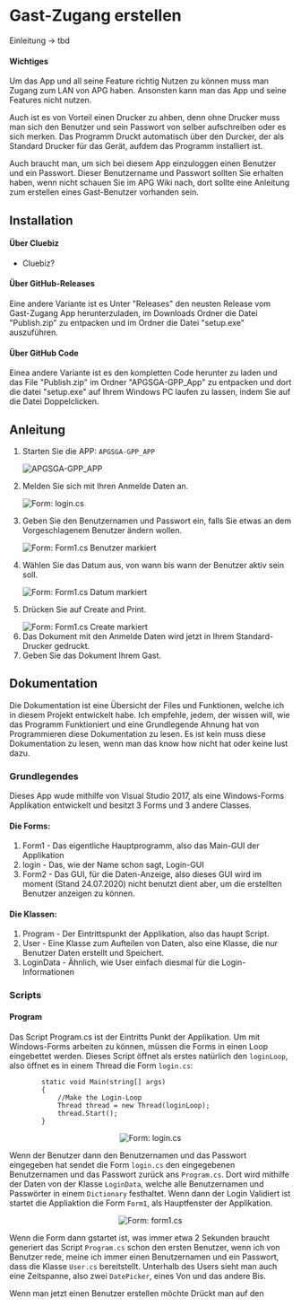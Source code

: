 <h1>Gast-Zugang erstellen</h1>

<p>Einleitung -> tbd</p>

<h4>Wichtiges</h4>

<p>Um das App und all seine Feature richtig Nutzen zu können muss man Zugang zum LAN von APG haben.
Ansonsten kann man das App und seine Features nicht nutzen. </p>

<p>Auch ist es von Vorteil einen Drucker zu ahben,
denn ohne Drucker muss man sich den Benutzer und sein Passwort von selber aufschreiben oder es sich merken.
Das Programm Druckt automatisch über den Durcker, der als Standard Drucker für das Gerät, aufdem das Programm installiert ist.</p>

<p>Auch braucht man, um sich bei diesem App einzuloggen einen Benutzer und ein Passwort.
Dieser Benutzername und Passwort sollten Sie erhalten haben, wenn nicht schauen Sie im 
APG Wiki nach, dort sollte eine Anleitung zum erstellen eines Gast-Benutzer vorhanden sein.</p>

<h2>Installation</h2>

<h4>Über Cluebiz</h4>

<ul>
<li>Cluebiz?</li>
</ul>

<h4>Über GitHub-Releases</h4>

<p>Eine andere Variante ist es Unter "Releases" den neusten Release vom Gast-Zugang App herunterzuladen,
 im Downloads Ordner die Datei "Publish.zip" zu entpacken und im Ordner die Datei "setup.exe" auszuführen.</p>

<h4>Über GitHub Code</h4>

<p>Einea andere Variante ist es den kompletten Code herunter zu laden und das File "Publish.zip"
 im Ordner "APGSGA-GPP_App" zu entpacken und dort die datei "setup.exe" auf Ihrem Windows PC
 laufen zu lassen, indem Sie auf die Datei Doppelclicken.</p>

<h2>Anleitung</h2>
<ol>

<li>

Starten Sie die APP: <code>APGSGA-GPP_APP</code>

<div style="text-align:left"><img src="APGSGA_APP.jpg" alt="APGSGA-GPP_APP"/></div>

</li>

<li>

Melden Sie sich mit Ihren Anmelde Daten an.

<div style="text-align:left"><img src="login.png" alt="Form: login.cs"/></div>

</li>

<li>

Geben Sie den Benutzernamen und Passwort ein, falls Sie etwas an dem Vorgeschlagenem Benutzer ändern wollen.

<div style="text-align:left"><img src="form1_Benutzer.png" alt="Form: Form1.cs Benutzer markiert"/></div>

</li>

<li>

Wählen Sie das Datum aus, von wann bis wann der Benutzer aktiv sein soll.

<div style="text-align:left"><img src="form1_Date.png" alt="Form: Form1.cs Datum markiert"/></div>

</li>

<li>

Drücken Sie auf Create and Print.

<div style="text-align:left"><img src="form1_Create.png" alt="Form: Form1.cs Create markiert"/></div>

</li>

<li>Das Dokument mit den Anmelde Daten wird jetzt in Ihrem Standard-Drucker gedruckt.</li>

<li>Geben Sie das Dokument Ihrem Gast.</li>

</ol>

<h2>Dokumentation</h2>

<p>Die Dokumentation ist eine Übersicht der Files und Funktionen, welche ich in diesem Projekt entwickelt habe.
 Ich empfehle, jedem, der wissen will, wie das Programm Funktioniert und eine Grundlegende Ahnung hat von Programmieren
 diese Dokumentation zu lesen. Es ist kein muss diese Dokumentation zu lesen, wenn man das know how nicht hat oder keine lust dazu.</p>

<h3>Grundlegendes</h3>

<p>Dieses App wude mithilfe von Visual Studio 2017, als eine Windows-Forms Applikation entwickelt und besitzt 3 Forms und 3 andere Classes.</p>

<h4>Die Forms:</h4>

<ol>
<li>Form1 - Das eigentliche Hauptprogramm, also das Main-GUI der Applikation</li>

<li>login - Das, wie der Name schon sagt, Login-GUI</li>

<li>Form2 - Das GUI, für die Daten-Anzeige, also dieses GUI wird im moment (Stand 24.07.2020) nicht benutzt dient aber, um die erstellten Benutzer anzeigen zu können.</li>
</ol>

<h4>Die Klassen:</h4>

<ol>
<li>Program - Der Eintrittspunkt der Applikation, also das haupt Script.</li>

<li>User - Eine Klasse zum Aufteilen von Daten, also eine Klasse, die nur Benutzer Daten erstellt und Speichert.</li>

<li>LoginData - Ähnlich, wie User einfach diesmal für die Login-Informationen</li>
</ol>

<h3>Scripts</h3>

<h4>Program</h4>

<p>Das Script Program.cs ist der Eintritts Punkt der Applikation. Um mit Windows-Forms arbeiten zu können, müssen die Forms in einen Loop eingebettet werden.
Dieses Script öffnet als erstes natürlich den <code>loginLoop</code>, also öffnet es in einem Thread die Form <code>login.cs</code>:</p>

<pre><code>        static void Main(string[] args)
        {
            //Make the Login-Loop
            Thread thread = new Thread(loginLoop);
            thread.Start();
        }
</code></pre>

<div style="text-align:center"><img src="login.png" alt="Form: login.cs"/></div>

<p>Wenn der Benutzer dann den Benutzernamen und das Passwort eingegeben hat sendet die Form <code>login.cs</code> den eingegebenen Benutzernamen und das Passwort zurück ans <code>Program.cs</code>.
Dort wird mithilfe der Daten von der Klasse <code>LoginData</code>, welche alle Benutzernamen und Passwörter in einem <code>Dictionary</code> festhaltet. 
Wenn dann der Login Validiert ist startet die Appliaktion die Form <code>Form1</code>, als Hauptfenster der Applikation. </p>

<div style="text-align:center"><img src="form1.png" alt="Form: form1.cs" /></div>

<p>Wenn die Form dann gstartet ist, was immer etwa 2 Sekunden braucht generiert das Script <code>Program.cs</code> schon den ersten Benutzer, wenn ich von
Benutzer rede, meine ich immer einen Benutzernamen und ein Passwort, dass die Klasse <code>User.cs</code> bereitstellt. Unterhalb des Users sieht man auch
eine Zeitspanne, also zwei <code>DatePicker</code>, eines Von und das andere Bis.</p>

<p>Wenn man jetzt einen Benutzer erstellen möchte Drückt man auf den </p>
